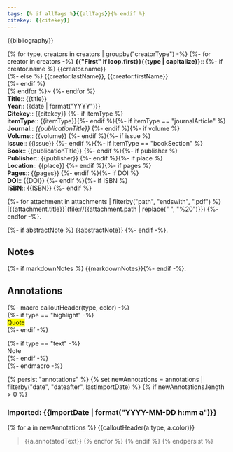 ```yaml
---
tags: {% if allTags %}{{allTags}}{% endif %}
citekey: {{citekey}}
---
```


<!--
This is an Obsidian template for creating literature notes. Originally based on the template by Alexandra Phelan, it has been recast in a minimalist style. The scripting language is nunjucks.
-->

{{bibliography}}

{% for type, creators in creators | groupby("creatorType") -%}
{%- for creator in creators -%}
**{{"First" if loop.first}}{{type | capitalize}}**::
{%- if creator.name %} {{creator.name}}  
{%- else %} {{creator.lastName}}, {{creator.firstName}}  
{%- endif %}  
{% endfor %}~ 
{%- endfor %}    
**Title**:: {{title}}  
**Year**:: {{date | format("YYYY")}}   
**Citekey**:: {{citekey}} {%- if itemType %}  
**itemType**:: {{itemType}}{%- endif %}{%- if itemType == "journalArticle" %}  
**Journal**:: *{{publicationTitle}}* {%- endif %}{%- if volume %}  
**Volume**:: {{volume}} {%- endif %}{%- if issue %}  
**Issue**:: {{issue}} {%- endif %}{%- if itemType == "bookSection" %}  
**Book**:: {{publicationTitle}} {%- endif %}{%- if publisher %}  
**Publisher**:: {{publisher}} {%- endif %}{%- if place %}  
**Location**:: {{place}} {%- endif %}{%- if pages %}   
**Pages**:: {{pages}} {%- endif %}{%- if DOI %}  
**DOI**:: {{DOI}} {%- endif %}{%- if ISBN %}  
**ISBN**:: {{ISBN}} {%- endif %}    

{%- for attachment in attachments | filterby("path", "endswith", ".pdf") %}
 [{{attachment.title}}](file://{{attachment.path | replace(" ", "%20")}})  {%- endfor -%}.

{%- if abstractNote %}
{{abstractNote}}
{%- endif -%}.
 
## Notes
{%- if markdownNotes %}
{{markdownNotes}}{%- endif -%}.


## Annotations
{%- macro calloutHeader(type, color) -%}  
{%- if type == "highlight" -%}  
<mark style="background-color: {{color}}">Quote</mark>  
{%- endif -%}

{%- if type == "text" -%}  
Note  
{%- endif -%}  
{%- endmacro -%}

{% persist "annotations" %}
{% set newAnnotations = annotations | filterby("date", "dateafter", lastImportDate) %}
{% if newAnnotations.length > 0 %}

### Imported: {{importDate | format("YYYY-MM-DD h:mm a")}}

{% for a in newAnnotations %}
{{calloutHeader(a.type, a.color)}}
> {{a.annotatedText}}
{% endfor %}
{% endif %}
{% endpersist %}